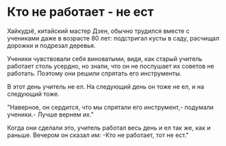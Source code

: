 # Кто не работает - не ест

Хайкудзё, китайский мастер Дзен, обычно трудился вместе с учениками даже в возрасте 80 лет: подстригал кусты в саду, расчищал дорожки и подрезал деревья.

Ученики чувствовали себя виноватыми, видя, как старый учитель работает столь усердно, но знали, что он не послушает их советов не работать. Поэтому они решили спрятать его инструменты.

В этот день учитель не ел. На следующий день он тоже не ел, и на следующий тоже.

"Наверное, он сердится, что мы спрятали его инструмент,- подумали ученики.- Лучше вернем их."

Когда они сделали это, учитель работал весь день и ел так же, как и раньше. Вечером он сказал им: -Кто не работает, тот не ест."